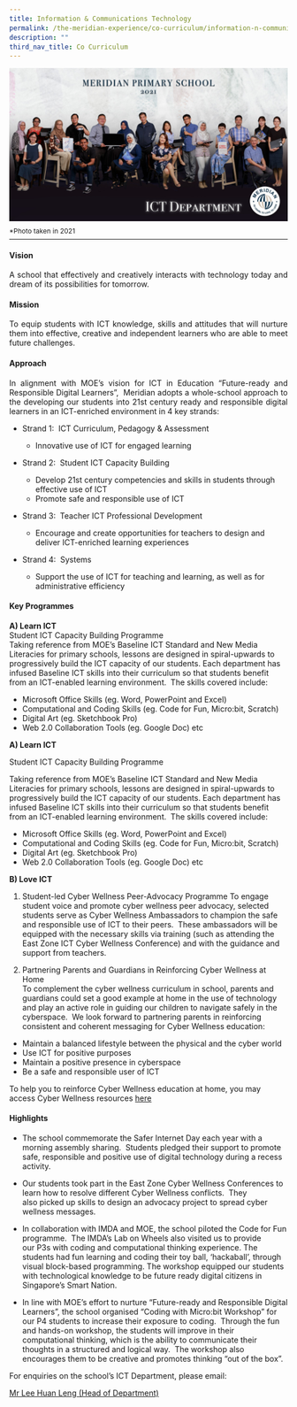 ```yaml
---
title: Information & Communications Technology
permalink: /the-meridian-experience/co-curriculum/information-n-communications-technology/
description: ""
third_nav_title: Co Curriculum
---
```

![](/images/Our%20Staff/ICT%20Department.jpg)
<p style="line-height:0.1em; font-size: 12px;">*Photo taken in 2021</p>
<hr>

#### Vision
<p align = "justify">A school that effectively and creatively interacts with technology today and dream of its possibilities for tomorrow.</p>

#### Mission
<p align = "justify">To equip students with ICT knowledge, skills and attitudes that will nurture them into effective, creative and independent learners who are able to meet future challenges.</p>

#### Approach
<p align = "justify">In alignment with MOE’s vision for ICT in Education “Future-ready and Responsible Digital Learners”,  Meridian adopts a whole-school approach to the developing our students into 21st century ready and responsible digital learners in an ICT-enriched environment in 4 key strands:</p>

*   Strand 1:  ICT Curriculum, Pedagogy & Assessment
	*   Innovative use of ICT for engaged learning

*   Strand 2:  Student ICT Capacity Building
	*   Develop 21st century competencies and skills in students through effective use of ICT
	*   Promote safe and responsible use of ICT

*   Strand 3:  Teacher ICT Professional Development
	*   Encourage and create opportunities for teachers to design and deliver ICT-enriched learning experiences

*   Strand 4:  Systems
	*   Support the use of ICT for teaching and learning, as well as for administrative efficiency

#### Key Programmes

<b>A) Learn ICT</b><br>
Student ICT Capacity Building Programme<br>
Taking reference from MOE’s Baseline ICT Standard and New Media Literacies for primary schools, lessons are designed in spiral-upwards to progressively build the ICT capacity of our students. Each department has infused Baseline ICT skills into their curriculum so that students benefit from an ICT-enabled learning environment.  The skills covered include:

*   Microsoft Office Skills (eg. Word, PowerPoint and Excel)
*   Computational and Coding Skills (eg. Code for Fun, Micro:bit, Scratch)
*   Digital Art (eg. Sketchbook Pro)
*   Web 2.0 Collaboration Tools (eg. Google Doc) etc

**A) Learn ICT**

Student ICT Capacity Building Programme

Taking reference from MOE’s Baseline ICT Standard and New Media Literacies for primary schools, lessons are designed in spiral-upwards to progressively build the ICT capacity of our students. Each department has infused Baseline ICT skills into their curriculum so that students benefit from an ICT-enabled learning environment.  The skills covered include:

*   Microsoft Office Skills (eg. Word, PowerPoint and Excel)
*   Computational and Coding Skills (eg. Code for Fun, Micro:bit, Scratch)
*   Digital Art (eg. Sketchbook Pro)
*   Web 2.0 Collaboration Tools (eg. Google Doc) etc

<b>B) Love ICT</b>
1) Student-led Cyber Wellness Peer-Advocacy Programme
To engage student voice and promote cyber wellness peer advocacy, selected students serve as Cyber Wellness Ambassadors to champion the safe and responsible use of ICT to their peers.  These ambassadors will be equipped with the necessary skills via training (such as attending the East Zone ICT Cyber Wellness Conference) and with the guidance and support from teachers.


2) Partnering Parents and Guardians in Reinforcing Cyber Wellness at Home<br>
To complement the cyber wellness curriculum in school, parents and guardians could set a good example at home in the use of technology and play an active role in guiding our children to navigate safely in the cyberspace.  We look forward to partnering parents in reinforcing consistent and coherent messaging for Cyber Wellness education:

*   Maintain a balanced lifestyle between the physical and the cyber world
*   Use ICT for positive purposes
*   Maintain a positive presence in cyberspace
*   Be a safe and responsible user of ICT

To help you to reinforce Cyber Wellness education at home, you may access Cyber Wellness resources 
<a href="https://meridianpri.moe.edu.sg/communications/resources-for-parents/cyber-wellness">here</a>

#### Highlights

*   The school commemorate the Safer Internet Day each year with a morning assembly sharing.  Students pledged their support to promote safe, responsible and positive use of digital technology during a recess activity.

*   Our students took part in the East Zone Cyber Wellness Conferences to learn how to resolve different Cyber Wellness conflicts.  They also picked up skills to design an advocacy project to spread cyber wellness messages.  
    

*   In collaboration with IMDA and MOE, the school piloted the Code for Fun programme.  The IMDA’s Lab on Wheels also visited us to provide our P3s with coding and computational thinking experience. The students had fun learning and coding their toy ball, ‘hackaball’, through visual block-based programming. The workshop equipped our students with technological knowledge to be future ready digital citizens in Singapore’s Smart Nation.  
    

*   In line with MOE’s effort to nurture “Future-ready and Responsible Digital Learners”, the school organised “Coding with Micro:bit Workshop” for our P4 students to increase their exposure to coding.  Through the fun and hands-on workshop, the students will improve in their computational thinking, which is the ability to communicate their thoughts in a structured and logical way.  The workshop also encourages them to be creative and promotes thinking “out of the box”.

<p>For enquiries on the school’s ICT Department, please email:</p>
<a href="mailto:lee_huan_leng@moe.edu.sg">Mr Lee Huan Leng (Head of Department)</a>